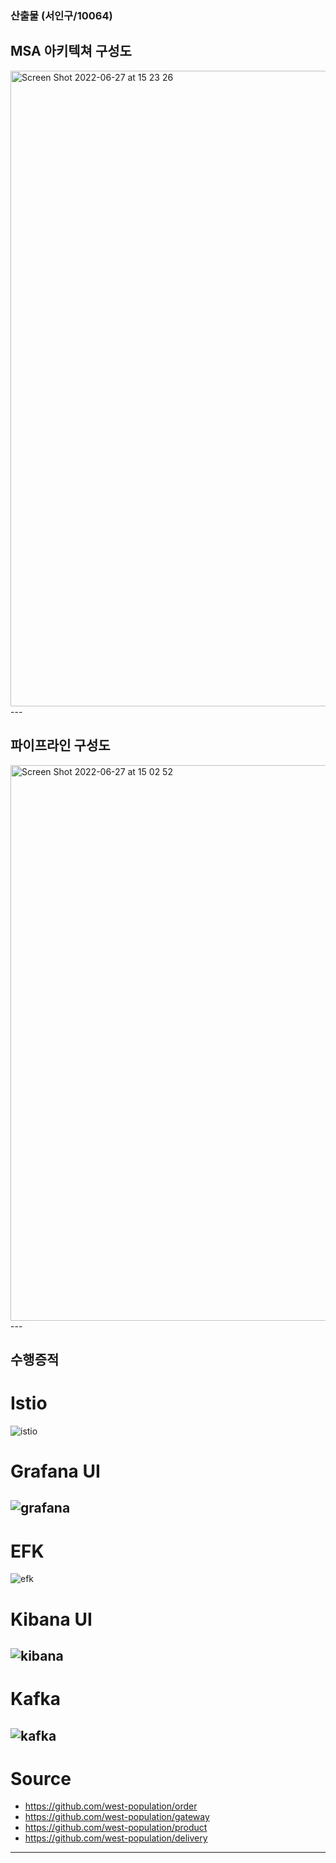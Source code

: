 ### 산출물 (서인구/10064)

## MSA 아키텍쳐 구성도
<img width="1017" alt="Screen Shot 2022-06-27 at 15 23 26" src="https://user-images.githubusercontent.com/12853104/175872975-13239d38-d712-40e0-b71b-207910a49b41.png">
---



## 파이프라인 구성도
<img width="889" alt="Screen Shot 2022-06-27 at 15 02 52" src="https://user-images.githubusercontent.com/12853104/175870163-d54dd2ec-56fc-42da-aa3c-82376674873c.png">
---



## 수행증적
# Istio
![istio](https://user-images.githubusercontent.com/12853104/176062449-d1bf4c67-ee2f-4076-aaa4-dc7a18be932e.PNG)

# Grafana UI
![grafana](https://user-images.githubusercontent.com/12853104/176063282-2e9f3b33-ae56-4a64-8a0e-70382a43a484.PNG)
---



# EFK
![efk](https://user-images.githubusercontent.com/12853104/176062455-1deb0ff9-2b2c-4f51-bf8f-8b10a8cd0120.PNG)

# Kibana UI
![kibana](https://user-images.githubusercontent.com/12853104/176063287-c34fb34e-2a22-41c3-988c-38e27a117f89.PNG)
---



# Kafka
![kafka](https://user-images.githubusercontent.com/12853104/176062458-c82f7a8a-fdf8-4c62-a0cc-404bf818c1ab.PNG)
---



# Source
* https://github.com/west-population/order
* https://github.com/west-population/gateway
* https://github.com/west-population/product
* https://github.com/west-population/delivery
---
